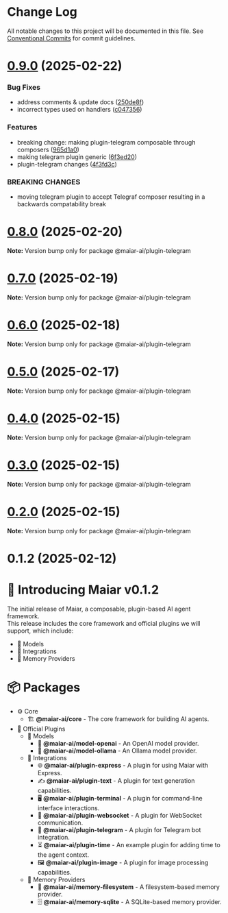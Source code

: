 # Change Log

All notable changes to this project will be documented in this file.
See [Conventional Commits](https://conventionalcommits.org) for commit guidelines.

# [0.9.0](https://github.com/UraniumCorporation/maiar-ai/compare/v0.8.0...v0.9.0) (2025-02-22)

### Bug Fixes

- address comments & update docs ([250de8f](https://github.com/UraniumCorporation/maiar-ai/commit/250de8f3b19fa15eaaba21c1a2dd2fba24966053))
- incorrect types used on handlers ([c047356](https://github.com/UraniumCorporation/maiar-ai/commit/c0473567dd0e9de1876bd059f78c7276a70d0fc6))

### Features

- breaking change: making plugin-telegram composable through composers ([965d1a0](https://github.com/UraniumCorporation/maiar-ai/commit/965d1a043a3f658b8c92c5acff4f60bca473aa31))
- making telegram plugin generic ([6f3ed20](https://github.com/UraniumCorporation/maiar-ai/commit/6f3ed207161f1fa23317d87ac371793a7b564828))
- plugin-telegram changes ([4f3fd3c](https://github.com/UraniumCorporation/maiar-ai/commit/4f3fd3c0a1cc830ba4db1470a0262140c98868f0))

### BREAKING CHANGES

- moving telegram plugin to accept Telegraf composer resulting in a backwards compatability break

# [0.8.0](https://github.com/UraniumCorporation/maiar-ai/compare/v0.7.0...v0.8.0) (2025-02-20)

**Note:** Version bump only for package @maiar-ai/plugin-telegram

# [0.7.0](https://github.com/UraniumCorporation/maiar-ai/compare/v0.6.1...v0.7.0) (2025-02-19)

**Note:** Version bump only for package @maiar-ai/plugin-telegram

# [0.6.0](https://github.com/UraniumCorporation/maiar-ai/compare/v0.5.0...v0.6.0) (2025-02-18)

**Note:** Version bump only for package @maiar-ai/plugin-telegram

# [0.5.0](https://github.com/UraniumCorporation/maiar-ai/compare/v0.4.0...v0.5.0) (2025-02-17)

**Note:** Version bump only for package @maiar-ai/plugin-telegram

# [0.4.0](https://github.com/UraniumCorporation/maiar-ai/compare/v0.3.0...v0.4.0) (2025-02-15)

**Note:** Version bump only for package @maiar-ai/plugin-telegram

# [0.3.0](https://github.com/UraniumCorporation/maiar-ai/compare/v0.2.0...v0.3.0) (2025-02-15)

**Note:** Version bump only for package @maiar-ai/plugin-telegram

# [0.2.0](https://github.com/UraniumCorporation/maiar-ai/compare/v0.1.2...v0.2.0) (2025-02-15)

**Note:** Version bump only for package @maiar-ai/plugin-telegram

# 0.1.2 (2025-02-12)

# 🎉 Introducing Maiar v0.1.2

The initial release of Maiar, a composable, plugin-based AI agent framework.  
This release includes the core framework and official plugins we will support, which include:

- 🧠 Models
- 🔌 Integrations
- 💾 Memory Providers

# 📦 Packages

- ⚙️ Core
  - 🏗 **@maiar-ai/core** - The core framework for building AI agents.
- 🔌 Official Plugins
  - 🧠 Models
    - 🤖 **@maiar-ai/model-openai** - An OpenAI model provider.
    - 🦙 **@maiar-ai/model-ollama** - An Ollama model provider.
  - 🔗 Integrations
    - 🌐 **@maiar-ai/plugin-express** - A plugin for using Maiar with Express.
    - ✍️ **@maiar-ai/plugin-text** - A plugin for text generation capabilities.
    - 🖥️ **@maiar-ai/plugin-terminal** - A plugin for command-line interface interactions.
    - 🔄 **@maiar-ai/plugin-websocket** - A plugin for WebSocket communication.
    - 📩 **@maiar-ai/plugin-telegram** - A plugin for Telegram bot integration.
    - ⏳ **@maiar-ai/plugin-time** - An example plugin for adding time to the agent context.
    - 🖼️ **@maiar-ai/plugin-image** - A plugin for image processing capabilities.
  - 💾 Memory Providers
    - 📂 **@maiar-ai/memory-filesystem** - A filesystem-based memory provider.
    - 🗄️ **@maiar-ai/memory-sqlite** - A SQLite-based memory provider.

